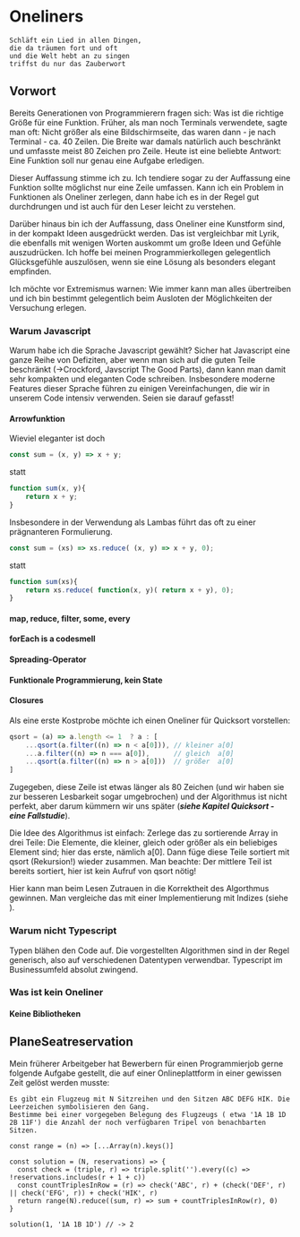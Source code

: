 # Oneliners

```text
Schläft ein Lied in allen Dingen,
die da träumen fort und oft
und die Welt hebt an zu singen
triffst du nur das Zauberwort
```

## Vorwort

Bereits Generationen von Programmierern fragen sich: Was ist die richtige Größe für eine Funktion. Früher, als man noch Terminals verwendete, sagte man oft: Nicht größer als eine Bildschirmseite, das waren dann - je nach Terminal - ca. 40 Zeilen. Die Breite war damals natürlich auch beschränkt und umfasste meist 80 Zeichen pro Zeile. Heute ist eine beliebte Antwort: Eine Funktion soll nur genau eine Aufgabe erledigen.

Dieser Auffassung stimme ich zu. Ich tendiere sogar zu der Auffassung eine Funktion sollte möglichst nur eine Zeile umfassen. Kann ich ein Problem in Funktionen als Oneliner zerlegen, dann habe ich es in der Regel gut durchdrungen und ist auch für den Leser leicht zu verstehen.

Darüber hinaus bin ich der Auffassung, dass Oneliner eine Kunstform sind, in der kompakt Ideen ausgedrückt werden. Das ist vergleichbar mit Lyrik, die ebenfalls mit wenigen Worten auskommt um große Ideen und Gefühle auszudrücken. Ich hoffe bei meinen Programmierkollegen gelegentlich Glücksgefühle auszulösen, wenn sie eine Lösung als besonders elegant empfinden.

Ich möchte vor Extremismus warnen: Wie immer kann man alles übertreiben und ich bin bestimmt gelegentlich beim Ausloten der Möglichkeiten der Versuchung erlegen.

### Warum Javascript

Warum habe ich die Sprache Javascript gewählt? Sicher hat Javascript eine ganze Reihe von Defiziten, aber wenn man sich auf die guten Teile beschränkt (->Crockford, Javscript The Good Parts), dann kann man damit sehr kompakten und eleganten Code schreiben. Insbesondere moderne Features dieser Sprache führen zu einigen Vereinfachungen, die wir in unserem Code intensiv verwenden. Seien sie darauf gefasst!

#### Arrowfunktion

Wieviel eleganter ist doch

```Javascript
const sum = (x, y) => x + y;
```

statt

```Javascript
function sum(x, y){ 
    return x + y;
}
```

Insbesondere in der Verwendung als Lambas führt das oft zu einer prägnanteren Formulierung.

```javascript
const sum = (xs) => xs.reduce( (x, y) => x + y, 0);
```

statt

```javascript
function sum(xs){
    return xs.reduce( function(x, y)( return x + y), 0);
}
```

#### map, reduce, filter, some, every

#### forEach is a codesmell

#### Spreading-Operator

#### Funktionale Programmierung, kein State

#### Closures

Als eine erste Kostprobe möchte ich einen Oneliner für Quicksort vorstellen:

```javascript
qsort = (a) => a.length <= 1  ? a : [
    ...qsort(a.filter((n) => n < a[0])), // kleiner a[0]
    ...a.filter((n) => n === a[0]),      // gleich  a[0]
    ...qsort(a.filter((n) => n > a[0]))  // größer  a[0]
]
```

Zugegeben, diese Zeile ist etwas länger als 80 Zeichen (und wir haben sie zur besseren Lesbarkeit sogar umgebrochen) und der Algorithmus ist nicht perfekt, aber darum kümmern wir uns später (***siehe Kapitel Quicksort - eine Fallstudie***).

Die Idee des Algorithmus ist einfach: Zerlege das zu sortierende Array in drei Teile: Die Elemente, die kleiner, gleich oder größer als ein beliebiges Element sind; hier das erste, nämlich a[0]. Dann füge diese Teile sortiert mit qsort (Rekursion!) wieder zusammen. Man beachte: Der mittlere Teil ist bereits sortiert, hier ist kein Aufruf von qsort nötig!

Hier kann man beim Lesen Zutrauen in die Korrektheit des Algorthmus gewinnen. Man vergleiche das mit einer Implementierung mit Indizes (siehe ).

### Warum nicht Typescript

Typen blähen den Code auf.
Die vorgestellten Algorithmen sind in der Regel generisch, also auf verschiedenen Datentypen verwendbar. Typescript im Businessumfeld absolut zwingend.

### Was ist kein Oneliner

#### Keine Bibliotheken

<div style="page-break-after: always; visibility: hidden"></div>

## PlaneSeatreservation

Mein früherer Arbeitgeber hat Bewerbern für einen Programmierjob gerne folgende Aufgabe gestellt, die auf einer Onlineplattform in einer gewissen Zeit gelöst werden musste:

```text
Es gibt ein Flugzeug mit N Sitzreihen und den Sitzen ABC DEFG HIK. Die Leerzeichen symbolisieren den Gang.
Bestimme bei einer vorgegeben Belegung des Flugzeugs ( etwa '1A 1B 1D 2B 11F') die Anzahl der noch verfügbaren Tripel von benachbarten Sitzen. 

```

```
const range = (n) => [...Array(n).keys()]

const solution = (N, reservations) => {
  const check = (triple, r) => triple.split('').every((c) => !reservations.includes(r + 1 + c))
  const countTriplesInRow = (r) => check('ABC', r) + (check('DEF', r) || check('EFG', r)) + check('HIK', r)
  return range(N).reduce((sum, r) => sum + countTriplesInRow(r), 0)
}

```

```console
solution(1, '1A 1B 1D') // -> 2
```
